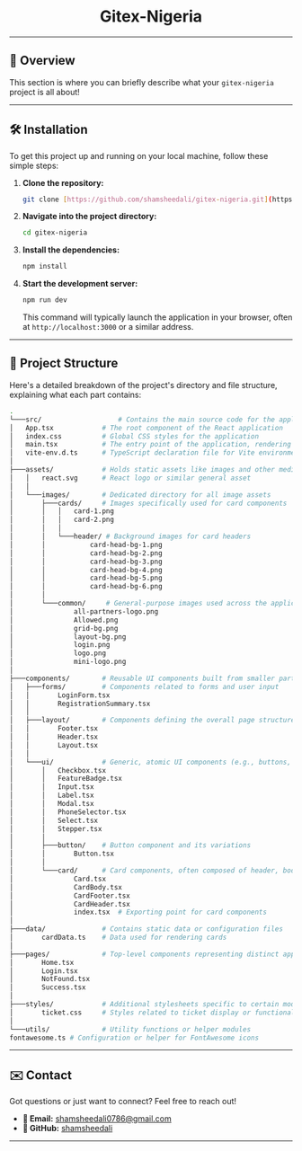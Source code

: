 <h1 align="center">Gitex-Nigeria</h1>

---

## 🚀 Overview

This section is where you can briefly describe what your `gitex-nigeria` project is all about!

---

## 🛠️ Installation

To get this project up and running on your local machine, follow these simple steps:

1.  **Clone the repository:**

    ```bash
    git clone [https://github.com/shamsheedali/gitex-nigeria.git](https://github.com/shamsheedali/gitex-nigeria.git)
    ```

2.  **Navigate into the project directory:**

    ```bash
    cd gitex-nigeria
    ```

3.  **Install the dependencies:**

    ```bash
    npm install
    ```

4.  **Start the development server:**

    ```bash
    npm run dev
    ```

    This command will typically launch the application in your browser, often at `http://localhost:3000` or a similar address.

---

## 📂 Project Structure

Here's a detailed breakdown of the project's directory and file structure, explaining what each part contains:
```bash
.
└───src/                   # Contains the main source code for the application
│   App.tsx            # The root component of the React application
│   index.css          # Global CSS styles for the application
│   main.tsx           # The entry point of the application, rendering the App component
│   vite-env.d.ts      # TypeScript declaration file for Vite environment variables
│
├───assets/            # Holds static assets like images and other media
│   │   react.svg      # React logo or similar general asset
│   │
│   └───images/        # Dedicated directory for all image assets
│       ├───cards/     # Images specifically used for card components
│       │   │   card-1.png
│       │   │   card-2.png
│       │   │
│       │   └───header/ # Background images for card headers
│       │           card-head-bg-1.png
│       │           card-head-bg-2.png
│       │           card-head-bg-3.png
│       │           card-head-bg-4.png
│       │           card-head-bg-5.png
│       │           card-head-bg-6.png
│       │
│       └───common/     # General-purpose images used across the application
│               all-partners-logo.png
│               Allowed.png
│               grid-bg.png
│               layout-bg.png
│               login.png
│               logo.png
│               mini-logo.png
│
├───components/        # Reusable UI components built from smaller parts
│   ├───forms/         # Components related to forms and user input
│   │       LoginForm.tsx
│   │       RegistrationSummary.tsx
│   │
│   ├───layout/        # Components defining the overall page structure (header, footer, main layout)
│   │       Footer.tsx
│   │       Header.tsx
│   │       Layout.tsx
│   │
│   └───ui/            # Generic, atomic UI components (e.g., buttons, inputs, cards)
│       │   Checkbox.tsx
│       │   FeatureBadge.tsx
│       │   Input.tsx
│       │   Label.tsx
│       │   Modal.tsx
│       │   PhoneSelector.tsx
│       │   Select.tsx
│       │   Stepper.tsx
│       │
│       ├───button/    # Button component and its variations
│       │       Button.tsx
│       │
│       └───card/      # Card components, often composed of header, body, and footer
│               Card.tsx
│               CardBody.tsx
│               CardFooter.tsx
│               CardHeader.tsx
│               index.tsx  # Exporting point for card components
│
├───data/              # Contains static data or configuration files
│       cardData.ts    # Data used for rendering cards
│
├───pages/             # Top-level components representing distinct application pages or views
│       Home.tsx
│       Login.tsx
│       NotFound.tsx
│       Success.tsx
│
├───styles/            # Additional stylesheets specific to certain modules or features
│       ticket.css     # Styles related to ticket display or functionality
│
└───utils/             # Utility functions or helper modules
fontawesome.ts # Configuration or helper for FontAwesome icons
```


---

## ✉️ Contact

Got questions or just want to connect? Feel free to reach out!

* **📧 Email:** shamsheedali0786@gmail.com
* **📌 GitHub:** [shamsheedali](https://github.com/shamsheedali)

---
